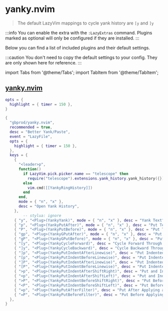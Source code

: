 # yanky.nvim

> The default LazyVim mappings to cycle yank history are `[y` and `]y`

<!-- plugins:start -->

:::info
You can enable the extra with the `:LazyExtras` command.
Plugins marked as optional will only be configured if they are installed.
:::

Below you can find a list of included plugins and their default settings.

:::caution
You don't need to copy the default settings to your config.
They are only shown here for reference.
:::

import Tabs from '@theme/Tabs';
import TabItem from '@theme/TabItem';

## [yanky.nvim](https://github.com/gbprod/yanky.nvim)

<Tabs>

<TabItem value="opts" label="Options">

```lua
opts = {
  highlight = { timer = 150 },
}
```

</TabItem>


<TabItem value="code" label="Full Spec">

```lua
{
  "gbprod/yanky.nvim",
  recommended = true,
  desc = "Better Yank/Paste",
  event = "LazyFile",
  opts = {
    highlight = { timer = 150 },
  },
  keys = {
    {
      "<leader>p",
      function()
        if LazyVim.pick.picker.name == "telescope" then
          require("telescope").extensions.yank_history.yank_history({})
        else
          vim.cmd([[YankyRingHistory]])
        end
      end,
      mode = { "n", "x" },
      desc = "Open Yank History",
    },
        -- stylua: ignore
    { "y", "<Plug>(YankyYank)", mode = { "n", "x" }, desc = "Yank Text" },
    { "p", "<Plug>(YankyPutAfter)", mode = { "n", "x" }, desc = "Put Text After Cursor" },
    { "P", "<Plug>(YankyPutBefore)", mode = { "n", "x" }, desc = "Put Text Before Cursor" },
    { "gp", "<Plug>(YankyGPutAfter)", mode = { "n", "x" }, desc = "Put Text After Selection" },
    { "gP", "<Plug>(YankyGPutBefore)", mode = { "n", "x" }, desc = "Put Text Before Selection" },
    { "[y", "<Plug>(YankyCycleForward)", desc = "Cycle Forward Through Yank History" },
    { "]y", "<Plug>(YankyCycleBackward)", desc = "Cycle Backward Through Yank History" },
    { "]p", "<Plug>(YankyPutIndentAfterLinewise)", desc = "Put Indented After Cursor (Linewise)" },
    { "[p", "<Plug>(YankyPutIndentBeforeLinewise)", desc = "Put Indented Before Cursor (Linewise)" },
    { "]P", "<Plug>(YankyPutIndentAfterLinewise)", desc = "Put Indented After Cursor (Linewise)" },
    { "[P", "<Plug>(YankyPutIndentBeforeLinewise)", desc = "Put Indented Before Cursor (Linewise)" },
    { ">p", "<Plug>(YankyPutIndentAfterShiftRight)", desc = "Put and Indent Right" },
    { "<p", "<Plug>(YankyPutIndentAfterShiftLeft)", desc = "Put and Indent Left" },
    { ">P", "<Plug>(YankyPutIndentBeforeShiftRight)", desc = "Put Before and Indent Right" },
    { "<P", "<Plug>(YankyPutIndentBeforeShiftLeft)", desc = "Put Before and Indent Left" },
    { "=p", "<Plug>(YankyPutAfterFilter)", desc = "Put After Applying a Filter" },
    { "=P", "<Plug>(YankyPutBeforeFilter)", desc = "Put Before Applying a Filter" },
  },
}
```

</TabItem>

</Tabs>

<!-- plugins:end -->
